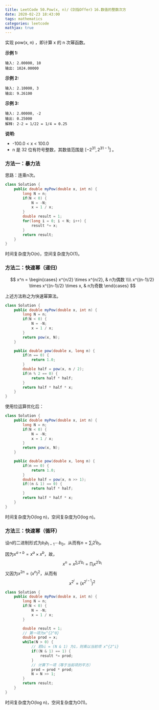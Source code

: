 ```yaml
---
title: LeetCode 50.Pow(x, n)/《剑指Offer》16.数值的整数次方
date: 2020-02-23 18:43:00
tags: mathematics
categories: leetcode
mathjax: true
---
```


实现 pow(x, n) ，即计算 x 的 n 次幂函数。

<!--more-->

**示例 1:**

```
输入: 2.00000, 10
输出: 1024.00000
```

**示例 2:**

```
输入: 2.10000, 3
输出: 9.26100
```

**示例 3:**

```
输入: 2.00000, -2
输出: 0.25000
解释: 2-2 = 1/22 = 1/4 = 0.25
```

**说明:**

*  -100.0 < x < 100.0
* n 是 32 位有符号整数，其数值范围是 [$−2^{31},  2^{31 − 1}$] 。

### 方法一：暴力法

思路：连乘n次。

```java
class Solution {
    public double myPow(double x, int n) {
        long N = n;
        if(N < 0) {
            N = -N;
            x = 1 / x;
        }
        double result = 1;
        for(long i = 0; i < N; i++) {
            result *= x;
        }
        return result;
    }
}
```

时间复杂度为O(n)，空间复杂度为O(1)。

### 方法二：快速幂（递归）

$$
x^n = 
\begin{cases}
x^{n/2} \times x^{n/2}, & n为偶数 \\\\
x^{(n-1)/2} \times x^{(n-1)/2} \times x, & n为奇数
\end{cases}
$$

上述方法称之为快速幂算法。

```java
class Solution {
    public double myPow(double x, int n) {       
        long N = n;
        if(N < 0) {
            N = -N;
            x = 1 / x;
        }
        return pow(x, N);
    }

    public double pow(double x, long n) {
        if(n == 0) {
            return 1.0;
        }
        double half = pow(x, n / 2);
        if(n % 2 == 0) {
            return half * half;
        }
        return half * half * x;
    }
}
```

使用位运算优化后：

```java
class Solution {
    public double myPow(double x, int n) {       
        long N = n;
        if(N < 0) {
            N = -N;
            x = 1 / x;
        }
        return pow(x, N);
    }

    public double pow(double x, long n) {
        if(n == 0) {
            return 1.0;
        }
        double half = pow(x, n >> 1);
        if((n & 1) == 0) {
            return half * half;
        }
        return half * half * x;
    }
}
```

时间复杂度为O(log n)，空间复杂度为O(log n)。

### 方法三：快速幂（循环）

设n的二进制形式为$b_l b_{l-1} \cdots b_0$，从而有$n=\sum_i 2^i b_i$。

因为$x^{a+b} = x^a \times x^b$，故，
$$
x^n = x^{\sum_i 2^i b_i} = \prod_i x^{2^i b_i}
$$
又因为$x^{2n} = (x^n)^2$，从而有
$$
x^{2^i} = (x^{2^{i-1}})^2
$$

```java
class Solution {
    public double myPow(double x, int n) {       
        long N = n;
        if(N < 0) {
            N = -N;
            x = 1 / x;
        }

        double result = 1;
        // 第一项为x^{2^0}
        double prod = x;
        while(N > 0) {
            // 若bi = (N & 1) 为1，则乘以当前项 x^{2^i}
            if((N & 1) == 1) {
                result *= prod;
            }
            // 计算下一项（等于当前项的平方）
            prod = prod * prod;
            N = N >> 1;
        }
        return result;
    }
}
```

时间复杂度为O(log n)，空间复杂度为O(1)。